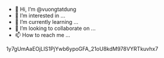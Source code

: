 - 👋 Hi, I’m @vuongtatdung
- 👀 I’m interested in ...
- 🌱 I’m currently learning ...
- 💞️ I’m looking to collaborate on ...
- 📫 How to reach me ...

<!---
vuongtatdung/vuongtatdung is a ✨ special ✨ repository because its `README.md` (this file) appears on your GitHub profile.
You can click the Preview link to take a look at your changes.
--->
1y7gUmAaEOjLIS1PjYwb6ypoGFA_21oU8kdM978VYRTkuvhx7

